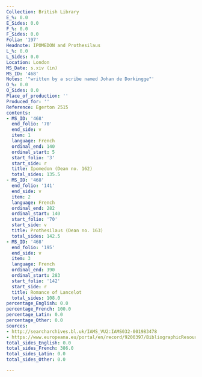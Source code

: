 ```yaml
---
Collection: British Library
E_%: 0.0
E_Sides: 0.0
F_%: 0.0
F_Sides: 0.0
Folia: '197'
Headnote: IPOMEDON and Prothesilaus
L_%: 0.0
L_Sides: 0.0
Location: London
MS_Date: s.xiv (in)
MS_ID: '468'
Notes: '"written by a scribe named Johan de Dorkingge"'
O_%: 0.0
O_Sides: 0.0
Place_of_production: ''
Produced_for: ''
Reference: Egerton 2515
contents:
- MS_ID: '468'
  end_folio: '70'
  end_side: v
  item: 1
  language: French
  ordinal_end: 140
  ordinal_start: 5
  start_folio: '3'
  start_side: r
  title: Ipomedon (Dean no. 162)
  total_sides: 135.5
- MS_ID: '468'
  end_folio: '141'
  end_side: v
  item: 2
  language: French
  ordinal_end: 282
  ordinal_start: 140
  start_folio: '70'
  start_side: v
  title: Prothesilaus (Dean no. 163)
  total_sides: 142.5
- MS_ID: '468'
  end_folio: '195'
  end_side: v
  item: 3
  language: French
  ordinal_end: 390
  ordinal_start: 283
  start_folio: '142'
  start_side: r
  title: Romance of Lancelot
  total_sides: 108.0
percentage_English: 0.0
percentage_French: 100.0
percentage_Latin: 0.0
percentage_Other: 0.0
sources:
- http://searcharchives.bl.uk/IAMS_VU2:IAMS032-001983478
- https://www.europeana.eu/portal/en/record/9200397/BibliographicResource_3000126256496.html
total_sides_English: 0.0
total_sides_French: 386.0
total_sides_Latin: 0.0
total_sides_Other: 0.0

---
```


